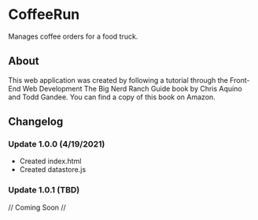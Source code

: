 # CoffeeRun
Manages coffee orders for a food truck.

## About
This web application was created by following a tutorial through the Front-End Web Development
The Big Nerd Ranch Guide book by Chris Aquino and Todd Gandee. You can find a copy of this
book on Amazon.

## Changelog
### Update 1.0.0 (4/19/2021)
- Created index.html
- Created datastore.js

### Update 1.0.1 (TBD)
// Coming Soon //